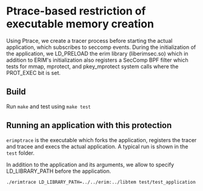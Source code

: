 # Ptrace-based restriction of executable memory creation

Using Ptrace, we create a tracer process before starting the actual
application, which subscribes to seccomp events.  During the
initialization of the application, we LD_PRELOAD the erim library
(liberimsec.so) which in addition to ERIM's initialization also
registers a SecComp BPF filter which tests for mmap, mprotect, and
pkey_mprotect system calls where the PROT_EXEC bit is set.

## Build

Run `make` and test using `make test`

## Running an application with this protection

`erimptrace` is the executable which forks the application, registers
the tracer and tracee and execs the actual application. A typical
run is shown in the `test` folder.

In addition to the application and its arguments, we allow to specify
LD_LIBRARY_PATH before the application.

```bash
./erimtrace LD_LIBRARY_PATH=../../erim:../libtem test/test_application
```